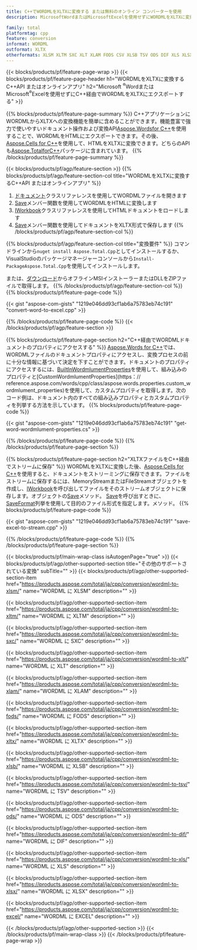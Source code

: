 ```yaml
---
title: C++でWORDMLをXLTXに変換する または無料のオンライン コンバーターを使用
description: MicrosoftWordまたはMicrosoftExcelを使用せずにWORDMLをXLTXに変換するC++API またはオンラインアプリ またはオンライン。コードを統合する前に、無料の POT から CSV へのオンライン コンバーターをすばやくテストします。

family: total
platformtag: cpp
feature: conversion
informat: WORDML
outformat: XLTX
otherformats: XLSM XLTM SXC XLT XLAM FODS CSV XLSB TSV ODS DIF XLS XLSX EXCEL
---
```

{{< blocks/products/pf/feature-page-wrap >}}
{{< blocks/products/pf/feature-page-header h1="WORDMLをXLTXに変換するC++API またはオンラインアプリ" h2="Microsoft <sup>&reg;</sup>WordまたはMicrosoft<sup>&reg;</sup>Excelを使用せずにC++経由でWORDMLをXLTXにエクスポートする" >}}

{{% blocks/products/pf/feature-page-summary %}}
C++アプリケーションにWORDMLからXLTXへの変換機能を簡単に含めることができます。機能豊富で強力で使いやすいドキュメント操作および変換API[Aspose.Wordsfor C++](https://products.aspose.com/words/cpp/)を使用することで、WORDMLをHTMLにエクスポートできます。その後、[Aspose.Cells for C++](https://products.aspose.com/cells/cpp/)を使用して、HTMLをXLTXに変換できます。どちらのAPIも[Aspose.TotalforC++](https://products.aspose.com/total/cpp/)パッケージに含まれています。 
{{% /blocks/products/pf/feature-page-summary  %}}

{{< blocks/products/pf/agp/feature-section >}}
{{% blocks/products/pf/agp/feature-section-col title="WORDMLをXLTXに変換するC++API またはオンラインアプリ" %}}
1. [ドキュメント](https://reference.aspose.com/words/cpp/class/aspose.words.wordmlument)クラスリファレンスを使用してWORDMLファイルを開きます
2. [Save](https://reference.aspose.com/words/cpp/class/aspose.words.wordmlument#save_string_saveformat)メンバー関数を使用してWORDMLをHTMLに変換します
3. [IWorkbook](https://reference.aspose.com/cells/cpp/class/aspose.cells.i_workbook)クラスリファレンスを使用してHTMLドキュメントをロードします
4. [Save](https://reference.aspose.com/cells/cpp/class/aspose.cells.i_workbook#a5dc7de23f7ceba76a05dc1d49f51502e)メンバー関数を使用してドキュメントをXLTX形式で保存します
{{% /blocks/products/pf/agp/feature-section-col %}}

{{% blocks/products/pf/agp/feature-section-col title="変換要件" %}}
コマンドラインから```nuget install Aspose.Total.Cpp```としてインストールするか、VisualStudioのパッケージマネージャーコンソールから```Install-PackageAspose.Total.Cpp```を使用してインストールします。

または、[ダウンロード](https://releases.aspose.com/total/cpp)からオフラインMSIインストーラーまたはDLLをZIPファイルで取得します。
{{% /blocks/products/pf/agp/feature-section-col %}}
{{% blocks/products/pf/feature-page-code %}}

{{< gist "aspose-com-gists" "1219e046dd93cf1ab6a75783eb74c191" "convert-word-to-excel.cpp" >}}



{{% /blocks/products/pf/feature-page-code %}}
{{< /blocks/products/pf/agp/feature-section >}}

{{% blocks/products/pf/feature-page-section  h2="C++経由でWORDMLドキュメントのプロパティにアクセスする" %}}
[Aspose.Words for C++](https://products.aspose.com/words/cpp/)では、WORDMLファイルのドキュメントプロパティにアクセスし、変換プロセスの前に十分な情報に基づいて決定を下すことができます。ドキュメントのプロパティにアクセスするには、[BuiltInWordmlumentProperties](https://reference.aspose.com/words/cpp/class/aspose.words.properties.built_in_wordmlument_properties)を使用して、組み込みのプロパティと[CustomWordmlumentProperties](https：// reference.aspose.com/words/cpp/class/aspose.words.properties.custom_wordmlument_properties)を使用して、カスタムプロパティを取得します。次のコード例は、ドキュメント内のすべての組み込みプロパティとカスタムプロパティを列挙する方法を示しています。
{{% blocks/products/pf/feature-page-code %}}

{{< gist "aspose-com-gists" "1219e046dd93cf1ab6a75783eb74c191" "get-word-wordmlument-properties.cs" >}}

{{% /blocks/products/pf/feature-page-code  %}}
{{% /blocks/products/pf/feature-page-section %}}

{{% blocks/products/pf/feature-page-section  h2="XLTXファイルをC++経由でストリームに保存" %}}
WORDMLをXLTXに変換した後、[Aspose.Cells for C++](https://products.aspose.com/cells/cpp/)を使用すると、ドキュメントをストリーミングに保存できます。ファイルをストリームに保存するには、MemoryStreamまたはFileStreamオブジェクトを作成し、[IWorkbook](https://reference.aspose.com/cells/cpp/class/aspose.cells.i_workbook)を呼び出してファイルをそのストリームオブジェクトに保存します。オブジェクトの[Save](https://reference.aspose.com/cells/cpp/class/aspose.cells.i_workbook#a77072cfb929787df9ad1f38b02f58349)メソッド。 [Save](https://reference.aspose.com)を呼び出すときに、[SaveFormat](https://reference.aspose.com/cells/cpp/namespace/aspose.cells#a11cae527e4e68f1adcac8f47ea64481a)列挙を使用して目的のファイル形式を指定します。メソッド。
{{% blocks/products/pf/feature-page-code %}}

{{< gist "aspose-com-gists" "1219e046dd93cf1ab6a75783eb74c191" "save-excel-to-stream.cpp" >}}

{{% /blocks/products/pf/feature-page-code  %}}
{{% /blocks/products/pf/feature-page-section %}}

{{< blocks/products/pf/main-wrap-class isAutogenPage="true" >}}
{{< blocks/products/pf/agp/other-supported-section title="その他のサポートされている変換" subTitle="" >}}
{{< blocks/products/pf/agp/other-supported-section-item href="https://products.aspose.com/total/ja/cpp/conversion/wordml-to-xlsm/" name="WORDML に XLSM" description="" >}}

{{< blocks/products/pf/agp/other-supported-section-item href="https://products.aspose.com/total/ja/cpp/conversion/wordml-to-xltm/" name="WORDML に XLTM" description="" >}}

{{< blocks/products/pf/agp/other-supported-section-item href="https://products.aspose.com/total/ja/cpp/conversion/wordml-to-sxc/" name="WORDML に SXC" description="" >}}

{{< blocks/products/pf/agp/other-supported-section-item href="https://products.aspose.com/total/ja/cpp/conversion/wordml-to-xlt/" name="WORDML に XLT" description="" >}}

{{< blocks/products/pf/agp/other-supported-section-item href="https://products.aspose.com/total/ja/cpp/conversion/wordml-to-xlam/" name="WORDML に XLAM" description="" >}}

{{< blocks/products/pf/agp/other-supported-section-item href="https://products.aspose.com/total/ja/cpp/conversion/wordml-to-fods/" name="WORDML に FODS" description="" >}}

{{< blocks/products/pf/agp/other-supported-section-item href="https://products.aspose.com/total/ja/cpp/conversion/wordml-to-xltx/" name="WORDML に XLTX" description="" >}}

{{< blocks/products/pf/agp/other-supported-section-item href="https://products.aspose.com/total/ja/cpp/conversion/wordml-to-xlsb/" name="WORDML に XLSB" description="" >}}

{{< blocks/products/pf/agp/other-supported-section-item href="https://products.aspose.com/total/ja/cpp/conversion/wordml-to-tsv/" name="WORDML に TSV" description="" >}}

{{< blocks/products/pf/agp/other-supported-section-item href="https://products.aspose.com/total/ja/cpp/conversion/wordml-to-ods/" name="WORDML に ODS" description="" >}}

{{< blocks/products/pf/agp/other-supported-section-item href="https://products.aspose.com/total/ja/cpp/conversion/wordml-to-dif/" name="WORDML に DIF" description="" >}}

{{< blocks/products/pf/agp/other-supported-section-item href="https://products.aspose.com/total/ja/cpp/conversion/wordml-to-xls/" name="WORDML に XLS" description="" >}}

{{< blocks/products/pf/agp/other-supported-section-item href="https://products.aspose.com/total/ja/cpp/conversion/wordml-to-xlsx/" name="WORDML に XLSX" description="" >}}

{{< blocks/products/pf/agp/other-supported-section-item href="https://products.aspose.com/total/ja/cpp/conversion/wordml-to-excel/" name="WORDML に EXCEL" description="" >}}


{{< /blocks/products/pf/agp/other-supported-section >}}
{{< /blocks/products/pf/main-wrap-class >}}
{{< /blocks/products/pf/feature-page-wrap >}}